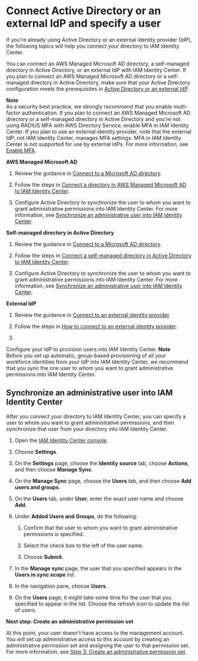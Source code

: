 # Connect Active Directory or an external IdP and specify a user<a name="get-started-connect-id-source-ad-idp-specify-user"></a>

If you're already using Active Directory or an external identity provider \(IdP\), the following topics will help you connect your directory to IAM Identity Center\.

You can connect an AWS Managed Microsoft AD directory, a self\-managed directory in Active Directory, or an external IdP with IAM Identity Center\. If you plan to connect an AWS Managed Microsoft AD directory or a self\-managed directory in Active Directory, make sure that your Active Directory configuration meets the prerequisites in [Active Directory or an external IdP](get-started-prereqs-considerations.md#prereqs-active-directory-idp-identity-source)\.

**Note**  
As a security best practice, we strongly recommend that you enable multi\-factor authentication\. If you plan to connect an AWS Managed Microsoft AD directory or a self\-managed directory in Active Directory and you're not using RADIUS MFA with AWS Directory Service, enable MFA in IAM Identity Center\. If you plan to use an external identity provider, note that the external IdP, not IAM Identity Center, manages MFA settings\. MFA in IAM Identity Center is not supported for use by external IdPs\. For more information, see [Enable MFA](mfa-enable-how-to.md)\. 

**AWS Managed Microsoft AD**

1. Review the guidance in [Connect to a Microsoft AD directory](manage-your-identity-source-ad.md)\.

1. Follow the steps in [Connect a directory in AWS Managed Microsoft AD to IAM Identity Center](connectawsad.md)\.

1. Configure Active Directory to synchronize the user to whom you want to grant administrative permissions into IAM Identity Center\. For more information, see [Synchronize an administrative user into IAM Identity Center](#sync-admin-user-from-ad)\.

**Self\-managed directory in Active Directory**

1. Review the guidance in [Connect to a Microsoft AD directory](manage-your-identity-source-ad.md)\.

1. Follow the steps in [Connect a self\-managed directory in Active Directory to IAM Identity Center](connectonpremad.md)\.

1. Configure Active Directory to synchronize the user to whom you want to grant administrative permissions into IAM Identity Center\. For more information, see [Synchronize an administrative user into IAM Identity Center](#sync-admin-user-from-ad)\.

**External IdP**

1. Review the guidance in [Connect to an external identity provider](manage-your-identity-source-idp.md)\.

1. Follow the steps in [How to connect to an external identity provider](manage-your-identity-source-idp.md#how-to-connect-idp)\.

1. 

   Configure your IdP to provision users into IAM Identity Center\. 
**Note**  
Before you set up automatic, group\-based provisioning of all your workforce identities from your IdP into IAM Identity Center, we recommend that you sync the one user to whom you want to grant administrative permissions into IAM Identity Center\.

## Synchronize an administrative user into IAM Identity Center<a name="sync-admin-user-from-ad"></a>

After you connect your directory to IAM Identity Center, you can specify a user to whom you want to grant administrative permissions, and then synchronize that user from your directory into IAM Identity Center\.

1. Open the [IAM Identity Center console](https://console.aws.amazon.com/singlesignon)\.

1. Choose **Settings**\.

1. On the **Settings** page, choose the **Identity source** tab, choose **Actions**, and then choose **Manage Sync**\.

1. On the **Manage Sync** page, choose the **Users** tab, and then choose **Add users and groups**\.

1. On the **Users** tab, under **User**, enter the exact user name and choose **Add**\.

1. Under **Added Users and Groups**, do the following:

   1. Confirm that the user to whom you want to grant administrative permissions is specified\.

   1. Select the check box to the left of the user name\.

   1. Choose **Submit**\.

1. In the **Manage sync** page, the user that you specified appears in the **Users in sync scope** list\.

1. In the navigation pane, choose **Users**\.

1. On the **Users** page, it might take some time for the user that you specified to appear in the list\. Choose the refresh icon to update the list of users\. 

**Next step: Create an administrative permission set** 

At this point, your user doesn't have access to the management account\. You will set up administrative access to this account by creating an administrative permission set and assigning the user to that permission set\. For more information, see [Step 3: Create an administrative permission set](get-started-create-an-administrative-permission-set.md)\.